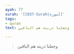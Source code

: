 ```yaml
---
ayah: 77
surah: '[[037-Surah|سورة]]'
tags:
- quran
text: وجعلنا ذريته هم الباقين

---
```

> وجعلنا ذريته هم الباقين
